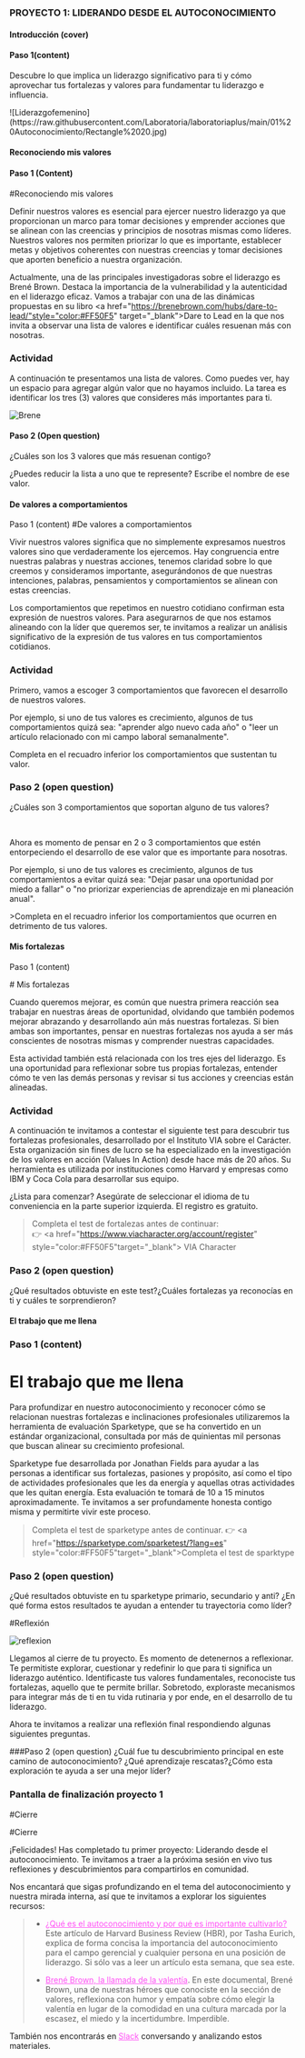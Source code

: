 ### PROYECTO 1: LIDERANDO DESDE EL AUTOCONOCIMIENTO


#### Introducción (cover)


#### Paso 1(content)

Descubre lo que implica un liderazgo significativo para ti y cómo aprovechar tus fortalezas y valores para fundamentar tu liderazgo e influencia.

!\[Liderazgofemenino](https&#x3A;//raw.githubusercontent.com/Laboratoria/laboratoriaplus/main/01%20Autoconocimiento/Rectangle%2020.jpg)


#### Reconociendo mis valores


#### Paso 1 (Content)

#Reconociendo mis valores

Definir nuestros valores es esencial para ejercer nuestro liderazgo ya que  proporcionan un marco para tomar decisiones y emprender acciones que se alinean con las creencias y principios de nosotras mismas como líderes. Nuestros valores nos permiten priorizar lo que es importante, establecer metas y objetivos coherentes con nuestras creencias y tomar decisiones que aporten beneficio a nuestra organización.

Actualmente, una de las principales investigadoras sobre el liderazgo es Brené Brown. Destaca la importancia de la vulnerabilidad y la autenticidad en el liderazgo eficaz. Vamos a trabajar con una de las dinámicas propuestas en su libro <a href="https://brenebrown.com/hubs/dare-to-lead/"style="color:#FF50F5" target="_blank">Dare to Lead</a> en la que nos invita a observar una lista de valores e identificar cuáles resuenan más con nosotras. 

  <h3>Actividad</h3>
  <p>A continuación te presentamos una lista de valores. Como puedes ver, hay un espacio para agregar algún valor que no hayamos incluido. La tarea es identificar los tres (3) valores que consideres más importantes para ti.
</p>



![Brene](https://raw.githubusercontent.com/Laboratoria/laboratoriaplus/main/01%20Autoconocimiento/valores.jpg)






#### Paso 2 (Open question)

¿Cuáles son los 3 valores que más resuenan contigo?

¿Puedes reducir la lista a uno que te represente? Escribe el nombre de ese valor.


#### De valores a comportamientos

Paso 1 (content)
#De valores a comportamientos

Vivir nuestros valores significa que no simplemente expresamos nuestros valores sino que verdaderamente los ejercemos. Hay congruencia entre nuestras palabras y nuestras acciones, tenemos claridad sobre lo que creemos y consideramos importante, asegurándonos de que nuestras intenciones, palabras, pensamientos y comportamientos se alinean con estas creencias.

Los comportamientos que repetimos en nuestro cotidiano confirman esta expresión de nuestros valores. Para asegurarnos de que nos estamos alineando con la líder que queremos ser, te invitamos a realizar un análisis significativo de la expresión de tus valores en tus comportamientos cotidianos.

 <h3>Actividad</h3>

Primero, vamos a escoger 3 comportamientos que favorecen el desarrollo de nuestros valores.

Por ejemplo, si uno de tus valores es crecimiento, algunos de tus comportamientos quizá sea: "aprender algo nuevo cada año" o "leer un artículo relacionado con mi campo laboral semanalmente".

Completa en el recuadro inferior los comportamientos que sustentan tu valor.


### Paso 2 (open question)

¿Cuáles son 3 comportamientos que soportan alguno de tus valores?

<p>&nbsp;</p>
Ahora es momento de pensar en 2 o 3 comportamientos que estén entorpeciendo el desarrollo de ese valor que es importante para nosotras. 

Por ejemplo, si uno de tus valores es crecimiento, algunos de tus comportamientos a evitar quizá sea: "Dejar pasar una oportunidad por miedo a fallar" o "no priorizar experiencias de aprendizaje en mi planeación anual".

\>Completa en el recuadro inferior los comportamientos que ocurren en detrimento de tus valores.


#### Mis fortalezas

Paso 1 (content)

\# Mis fortalezas

Cuando queremos mejorar, es común que nuestra primera reacción sea trabajar en nuestras áreas de oportunidad, olvidando que también podemos mejorar abrazando y desarrollando aún más nuestras fortalezas. Si bien ambas son importantes, pensar en nuestras fortalezas nos ayuda a ser más conscientes de nosotras mismas y comprender nuestras capacidades.

Esta actividad también está relacionada con los tres ejes del liderazgo. Es una oportunidad para reflexionar sobre tus propias fortalezas, entender cómo te ven las demás personas y revisar si tus acciones y creencias están alineadas. 

 <h3>Actividad</h3>
A continuación te invitamos a contestar el siguiente test para descubrir tus fortalezas profesionales, desarrollado por el Instituto VIA sobre el Carácter. Esta organización sin fines de lucro se ha especializado en la investigación de los valores en acción (Values In Action) desde hace más de 20 años. Su herramienta es utilizada por instituciones como Harvard y empresas como IBM y Coca Cola para desarrollar sus equipo. 

¿Lista para comenzar? Asegúrate de seleccionar el idioma de tu conveniencia en la parte superior izquierda. El registro es gratuito.

>Completa el test de fortalezas antes de continuar:  
👉 <a href="https://www.viacharacter.org/account/register" style="color:#FF50F5"target="_blank"> VIA Character</a>




### Paso 2 (open question)

¿Qué resultados obtuviste en este test?¿Cuáles fortalezas ya reconocías en ti y cuáles te sorprendieron?


#### El trabajo que me llena


### Paso 1 (content)

# El trabajo que me llena
Para profundizar en nuestro autoconocimiento y reconocer cómo se relacionan nuestras fortalezas e inclinaciones profesionales utilizaremos la herramienta de evaluación Sparketype, que se ha convertido en un estándar organizacional, consultada por más de quinientas mil personas que buscan alinear su crecimiento profesional.

Sparketype fue desarrollada por Jonathan Fields para ayudar a las personas a identificar sus fortalezas, pasiones y propósito, así como el tipo de actividades profesionales que les da energía y aquellas otras actividades que les quitan energía. Esta evaluación te tomará de 10 a 15 minutos aproximadamente. Te invitamos a ser profundamente honesta contigo misma y permitirte vivir este proceso.

>Completa el test de sparketype antes de continuar.
👉 <a href="https://sparketype.com/sparketest/?lang=es" style="color:#FF50F5"target="_blank">Completa el test de sparktype</a>


### Paso 2 (open question)

¿Qué resultados obtuviste en tu sparketype primario, secundario y anti? ¿En qué forma estos resultados te ayudan a entender tu trayectoria como líder?

#Reflexión

![reflexion](https://raw.githubusercontent.com/Laboratoria/laboratoriaplus/main/01%20Autoconocimiento/header.jpg)

Llegamos al cierre de tu proyecto. Es momento de detenernos a reflexionar. Te permitiste explorar, cuestionar y redefinir lo que para ti significa un liderazgo auténtico. Identificaste tus valores fundamentales, reconociste tus fortalezas, aquello que te permite brillar. Sobretodo, exploraste mecanismos para integrar más de ti en tu vida rutinaria y por ende, en el desarrollo de tu liderazgo.

Ahora te invitamos a realizar una reflexión final respondiendo algunas siguientes preguntas.

###Paso 2 (open question)
¿Cuál fue tu descubrimiento principal en este camino de autoconocimiento?
¿Qué aprendizaje rescatas?¿Cómo esta exploración te ayuda a ser una mejor líder?

### Pantalla de finalización proyecto 1

\#Cierre

#Cierre

¡Felicidades! Has completado tu primer proyecto: Liderando desde el autoconocimiento. Te invitamos a traer a la próxima sesión en vivo tus reflexiones y descubrimientos para compartirlos en comunidad.

Nos encantará que sigas profundizando en el tema del autoconocimiento y nuestra mirada interna, así que te invitamos a explorar los siguientes recursos:

>- <a href="https://hbr.org/2018/01/what-self-awareness-really-is-and-how-to-cultivate-it?language=es" style="color:#FF50F5" target="_blank">¿Qué es el autoconocimiento y por qué es importante cultivarlo?</a> Este artículo de Harvard Business Review (HBR), por Tasha Eurich, explica de forma concisa la importancia del autoconocimiento para el campo gerencial y cualquier persona en una posición de liderazgo. Si sólo vas a leer un artículo esta semana, que sea este.
>
>-  <a href="https://www.netflix.com/pe/title/81010166" style="color:#FF50F5" target="_blank">Brené Brown, la llamada de la valentía</a>. En este documental, Brené Brown, una de nuestras héroes que conociste en la sección de valores, reflexiona con humor y empatía sobre cómo elegir la valentía en lugar de la comodidad en una cultura marcada por la escasez, el miedo y la incertidumbre. Imperdible.

También nos encontrarás en <a href="https://laboratoria-plus.slack.com/join/shared_invite/zt-1ok3cui7p-y5tA7XhBT4SlqvQHGdEFEA#/shared-invite/email" style="color:#FF50F5" target="_blank">Slack</a> conversando y analizando estos materiales.
